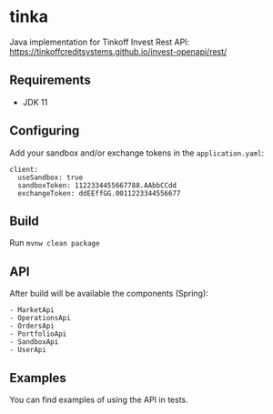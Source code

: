 # tinka
Java implementation for Tinkoff Invest Rest API: https://tinkoffcreditsystems.github.io/invest-openapi/rest/

## Requirements

- JDK 11

## Configuring
Add your sandbox and/or exchange tokens in the `application.yaml`:

```
client:
  useSandbox: true
  sandboxToken: 1122334455667788.AAbbCCdd
  exchangeToken: ddEEffGG.0011223344556677
```

## Build
Run `mvnw clean package`

## API
After build will be available the components (Spring):
```
- MarketApi
- OperationsApi
- OrdersApi
- PortfolioApi
- SandboxApi
- UserApi
```

## Examples
You can find examples of using the API in tests.